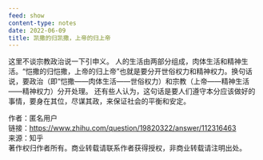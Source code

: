 ```yaml
---
feed: show
content-type: notes
date: 2022-06-09
title: 凯撒的归凯撒，上帝的归上帝
---
```

这里不谈宗教政治说一下引申义。
人的生活由两部分组成，肉体生活和精神生活。“恺撒的归恺撒，上帝的归上帝”也就是要分开世俗权力和精神权力。换句话说，要政治（即“恺撒——肉体生活——世俗权力）和宗教（上帝——精神生活——精神权力）分开处理。
还有些人认为，这句话是要人们遵守本分应该做好的事情，要身在其位，尽谋其政，来保证社会的平衡和安定。

作者：匿名用户  
链接：https://www.zhihu.com/question/19820322/answer/112316463  
来源：知乎  
著作权归作者所有。商业转载请联系作者获得授权，非商业转载请注明出处。
